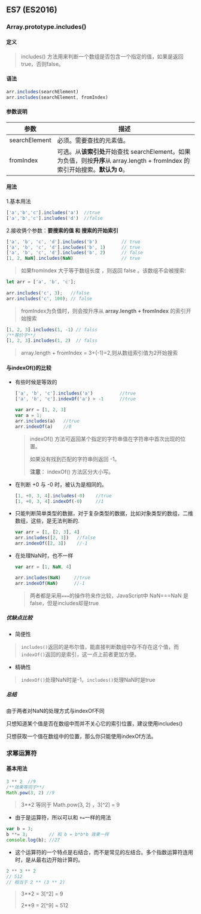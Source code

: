 ## ES7 (ES2016)

### Array.prototype.includes()

#### 定义

> includes() 方法用来判断一个数组是否包含一个指定的值，如果是返回 true，否则false。

#### 语法

```javascript
arr.includes(searchElement)
arr.includes(searchElement, fromIndex)
```

#### 参数说明

| 参数          | 描述                                                         |
| ------------- | ------------------------------------------------------------ |
| searchElement | 必须。需要查找的元素值。                                     |
| fromIndex     | 可选。从**该索引处**开始查找 searchElement。如果为负值，则按**升序**从 array.length + fromIndex 的索引开始搜索。**默认为 0**。 |

#### 用法

1.基本用法

```javascript
['a','b','c'].includes('a')  //true
['a','b','c'].includes('d')  //false
```

2.接收俩个参数：**要搜索的值 和 搜索的开始索引**

```javascript
['a', 'b', 'c', 'd'].includes('b')         // true
['a', 'b', 'c', 'd'].includes('b', 1)      // true
['a', 'b', 'c', 'd'].includes('b', 2)      // false
[1, 2, NaN].includes(NaN)                  // true
```

> 如果fromIndex 大于等于数组长度 ，则返回 false 。该数组不会被搜索:

```javascript
let arr = ['a', 'b', 'c'];
 
arr.includes('c', 3);   //false
arr.includes('c', 100); // false
```

> fromIndex为负值时，则会按升序从 **array.length + fromIndex** 的索引开始搜索

```javascript
[1, 2, 3].includes(1, -1) // falss
/**等价于**/
[1, 2, 3].includes(1, 2)  // falss    
```

> array.length + fromIndex = 3+(-1)=2,则从数组索引值为2开始搜索

#### 与indexOf()的比较

+ 有些时候是等效的

  ```javascript
  ['a', 'b', 'c'].includes('a')          //true
  ['a', 'b', 'c'].indexOf('a') > -1      //true
  
  var arr = [1, 2, 3]
  var a = 1;
  arr.includes(a)   //true
  arr.indexOf(a)    //0 
  ```

  > indexOf() 方法可返回某个指定的字符串值在字符串中首次出现的位置。
  >
  > 如果没有找到匹配的字符串则返回 -1。
  >
  > **注意**： indexOf() 方法区分大小写。

+ 在判断 +0 与 -0 时，被认为是相同的。

  ```javascript
  [1, +0, 3, 4].includes(-0)    //true
  [1, +0, 3, 4].indexOf(-0)     //1
  ```

+ 只能判断简单类型的数据，对于复杂类型的数据，比如对象类型的数组，二维数组，这些，是无法判断的.

  ```javascript
  var arr = [1, [2, 3], 4]
  arr.includes([2, 3])   //false
  arr.indexOf([2, 3])    //-1
  ```

+ 在处理NaN时，也不一样

  ```javascript
  var arr = [1, NaN, 4]
  
  arr.includes(NaN)     //true
  arr.indexOf(NaN)      //-1
  ```

  > 两者都是采用`===`的操作符来作比较，JavaScript中 NaN===NaN 是false，但是includes却是true



##### 优缺点比较

+ 简便性

> `includes()`返回的是布尔值，能直接判断数组中存不存在这个值，而`indexOf()`返回的是索引，这一点上前者更加方便。

+ 精确性

> `indexOf()`处理NaN时是-1，`includes()`处理NaN时是true

##### 总结

由于两者对NaN的处理方式与indexOf不同

只想知道某个值是否在数组中而并不关心它的索引位置，建议使用includes()

只想获取一个值在数组中的位置，那么你只能使用indexOf方法。

### 求幂运算符

#### 基本用法

```javascript
3 ** 2  //9
/**效果等同于**/
Math.pow(3, 2) //9
```

> 3**2 等同于 Math.pow(3, 2)  ，3[^2] = 9

+ 由于是运算符，所以可以和 `+=`一样的用法

```javascript
var b = 3;
b **= 3;        // 和 b = b*b*b 效果一样
console.log(b); //27
```

+ 这个运算符的一个特点是右结合，而不是常见的左结合。多个指数运算符连用时，是从最右边开始计算的。

```javascript
2 ** 3 ** 2
// 512
// 相当于 2 ** (3 ** 2)
```

> 3**2  =  3[^2] =  9    
>
> 2**9 = 2[^9] = 512




